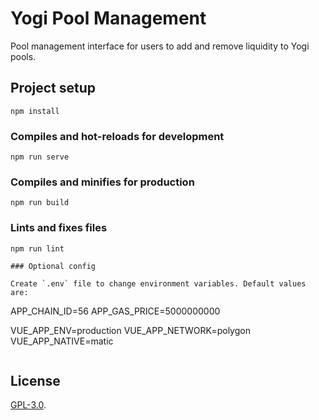 # Yogi Pool Management

Pool management interface for users to add and remove liquidity to Yogi pools.

## Project setup
```
npm install
```

### Compiles and hot-reloads for development
```
npm run serve
```

### Compiles and minifies for production
```
npm run build
```

### Lints and fixes files
```
npm run lint

### Optional config

Create `.env` file to change environment variables. Default values are:

```
APP_CHAIN_ID=56
APP_GAS_PRICE=5000000000

VUE_APP_ENV=production
VUE_APP_NETWORK=polygon
VUE_APP_NATIVE=matic
```

```

## License

[GPL-3.0](LICENSE).
